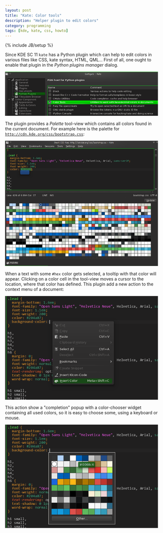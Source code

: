 ```yaml
---
layout: post
title: "Kate: Color tools"
description: "Helper plugin to edit colors"
category: programming
tags: [kde, kate, css, howto]
---
```

{% include JB/setup %}

Since KDE SC 11 `kate` has a Python plugin which can help to edit colors in various files
like CSS, kate syntax, HTML, QML… First of all, one ought to enable that plugin in the
_Python plugins manager_ dialog.

<img src="/assets/images/color-tools/enable-color-tools.png" 
    class="img-rounded img-responsive" 
    title="Color Tools" 
  />

The plugin provides a _Palette_ tool-view which contains all colors found in the current document.
For example here is the palette for [`http://cdn.kde.org/css/bootstrap.css`](http://cdn.kde.org/css/bootstrap.css):

<img src="/assets/images/color-tools/color-tools-1.png" 
    class="img-rounded img-responsive" 
    title="CSS file from dot.kde.org" 
  />

When a text with some `#hex` color gets selected, a tooltip with that color will appear.
Clicking on a color cell in the tool-view moves a cursor to the location, where that color has defined.
This plugin add a new action to the context menu of a document:

<img src="/assets/images/color-tools/color-tools-2.png" 
    class="img-rounded img-responsive" 
    title="Insert color action" 
  />

This action show a "completion" popup with a color-chooser widget containing all used colors,
so it is easy to choose some, using a keyboard or mouse.


<img src="/assets/images/color-tools/color-tools-3.png" 
    class="img-rounded img-responsive" 
    title="Color insert completion popup" 
  />

